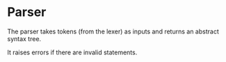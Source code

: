 # Parser

The parser takes tokens (from the lexer) as inputs and returns an abstract syntax tree.

It raises errors if there are invalid statements.
